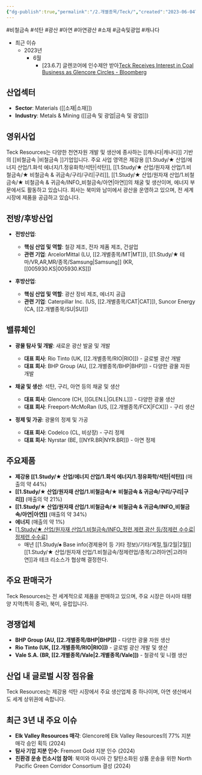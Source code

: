 ```yaml
---
{"dg-publish":true,"permalink":"/2.개별종목/Teck/","created":"2023-06-04T17:05:17.852+09:00","updated":"2025-07-29T21:37:05.261+09:00"}
---
```


#비철금속 #석탄 #광산 #아연 #아연광산 #소재 #금속및광업 #캐나다


- 최근 이슈
	- 2023년
		- 6월
			- [23.6.7] 글렌코어에 인수제안 받아[Teck Receives Interest in Coal Business as Glencore Circles - Bloomberg](https://www.bloomberg.com/news/articles/2023-06-06/teck-receives-proposals-for-its-coal-business-as-glencore-looms?cmpid%3D=socialflow-twitter-energy&utm_campaign=socialflow-organic&utm_medium=social&utm_content=energy&utm_source=twitter)

## 산업섹터

- **Sector**: Materials ([[소재\|소재]])
- **Industry**: Metals & Mining ([[금속 및 광업\|금속 및 광업]])

## 영위사업

Teck Resources는 다양한 천연자원 개발 및 생산에 종사하는 [[캐나다\|캐나다]] 기반의 [[비철금속 \|비철금속 ]]기업입니다. 주요 사업 영역은 제강용 [[1.Study/★ 산업/에너지 산업/1.화석 에너지/1.정유화학/석탄\|석탄]], [[1.Study/★ 산업/원자재 산업/1.비철금속/★ 비철금속 & 귀금속/구리/구리\|구리]], [[1.Study/★ 산업/원자재 산업/1.비철금속/★ 비철금속 & 귀금속/INFO_비철금속/아연\|아연]]의 채굴 및 생산이며, 에너지 부문에서도 활동하고 있습니다. 회사는 북미와 남미에서 광산을 운영하고 있으며, 전 세계 시장에 제품을 공급하고 있습니다.

## 전방/후방산업

- **전방산업**:
    
    - **핵심 산업 및 역할**: 철강 제조, 전자 제품 제조, 건설업
    - **관련 기업**: ArcelorMittal (LU, [[2.개별종목/MT\|MT]]), [[1.Study/★ 테마/VR,AR,MR/종목/Samsung\|Samsung]] (KR, [[005930.KS\|005930.KS]])
    
- **후방산업**:
    
    - **핵심 산업 및 역할**: 광산 장비 제조, 에너지 공급
    - **관련 기업**: Caterpillar Inc. (US, [[2.개별종목/CAT\|CAT]]), Suncor Energy (CA, [[2.개별종목/SU\|SU]])
    

## 밸류체인

- **광물 탐사 및 개발**: 새로운 광산 발굴 및 개발
    
    - **대표 회사**: Rio Tinto (UK, [[2.개별종목/RIO\|RIO]]) - 글로벌 광산 개발
    - **대표 회사**: BHP Group (AU, [[2.개별종목/BHP\|BHP]]) - 다양한 광물 자원 개발
    
- **채굴 및 생산**: 석탄, 구리, 아연 등의 채굴 및 생산
    
    - **대표 회사**: Glencore (CH, [[GLEN.L\|GLEN.L]]) - 다양한 광물 생산
    - **대표 회사**: Freeport-McMoRan (US, [[2.개별종목/FCX\|FCX]]) - 구리 생산
    
- **정제 및 가공**: 광물의 정제 및 가공
    
    - **대표 회사**: Codelco (CL, 비상장) - 구리 정제
    - **대표 회사**: Nyrstar (BE, [[NYR.BR\|NYR.BR]]) - 아연 정제
    

## 주요제품

- **제강용 [[1.Study/★ 산업/에너지 산업/1.화석 에너지/1.정유화학/석탄\|석탄]]** (매출의 약 44%)
- **[[1.Study/★ 산업/원자재 산업/1.비철금속/★ 비철금속 & 귀금속/구리/구리\|구리]]** (매출의 약 21%)
- **[[1.Study/★ 산업/원자재 산업/1.비철금속/★ 비철금속 & 귀금속/INFO_비철금속/아연\|아연]]** (매출의 약 34%)
- **에너지** (매출의 약 1%)
- [[1.Study/★ 산업/원자재 산업/1.비철금속/INFO_정련,제련,광산 등/정제련 수수료\|정제련 수수료]](TC/RCs)
	- 매년 [[1.Study/♠ Base info(경제용어 등 기타 정보)/기타/계절,월/2월\|2월]] [[1.Study/★ 산업/원자재 산업/1.비철금속/정제련업/종목/고려아연\|고려아연]]과 테크 리소스가 협상해 결정한다.

## 주요 판매국가

Teck Resources는 전 세계적으로 제품을 판매하고 있으며, 주요 시장은 아시아 태평양 지역(특히 중국), 북미, 유럽입니다.

## 경쟁업체

- **BHP Group (AU, [[2.개별종목/BHP\|BHP]])** - 다양한 광물 자원 생산
- **Rio Tinto (UK, [[2.개별종목/RIO\|RIO]])** - 글로벌 광산 개발 및 생산
- **Vale S.A. (BR, [[2.개별종목/Vale\|2.개별종목/Vale]])** - 철광석 및 니켈 생산

## 산업 내 글로벌 시장 점유율

Teck Resources는 제강용 석탄 시장에서 주요 생산업체 중 하나이며, 아연 생산에서도 세계 상위권에 속합니다.

## 최근 3년 내 주요 이슈

- **Elk Valley Resources 매각**: Glencore에 Elk Valley Resources의 77% 지분 매각 승인 획득 (2024)
- **탐사 기업 지분 인수**: Fremont Gold 지분 인수 (2024)
- **친환경 운송 컨소시엄 참여**: 북미와 아시아 간 탈탄소화된 상품 운송을 위한 North Pacific Green Corridor Consortium 결성 (2024)
